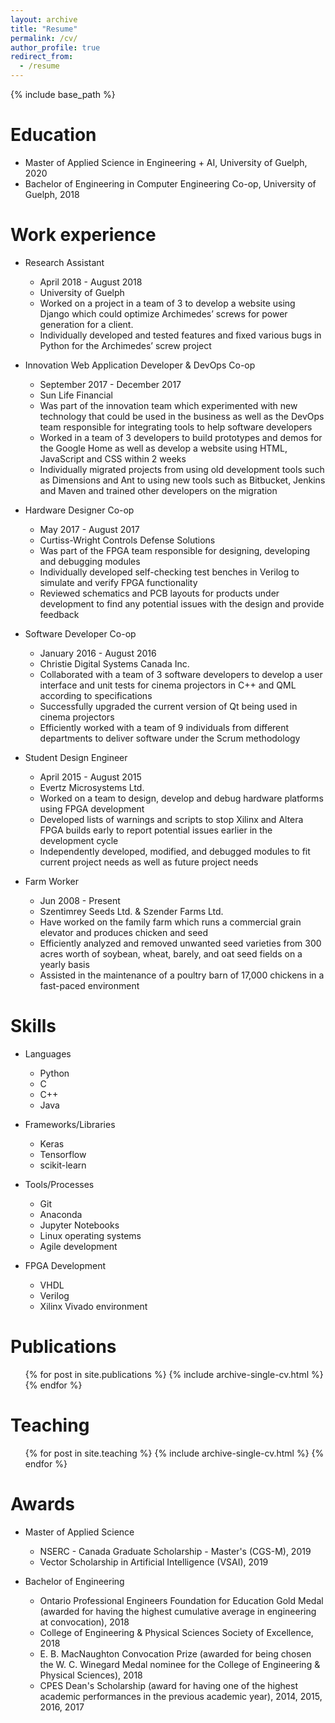 ```yaml
---
layout: archive
title: "Resume"
permalink: /cv/
author_profile: true
redirect_from:
  - /resume
---
```


{% include base_path %}

Education
======
* Master of Applied Science in Engineering + AI, University of Guelph, 2020
* Bachelor of Engineering in Computer Engineering Co-op, University of Guelph, 2018

Work experience
======
* Research Assistant
  * April 2018 - August 2018 
  * University of Guelph
  * Worked on a project in a team of 3 to develop a website using Django which could 
    optimize Archimedes’ screws for power generation for a client.
  * Individually developed and tested features and fixed various bugs in Python 
    for the Archimedes’ screw project

* Innovation Web Application Developer & DevOps Co-op
  * September 2017 - December 2017
  * Sun Life Financial
  * Was part of the innovation team which experimented with new technology that could 
    be used in the business as well as the DevOps team responsible for integrating tools 
    to help software developers
  * Worked in a team of 3 developers to build prototypes and demos for the Google Home 
    as well as develop a website using HTML, JavaScript and CSS within 2 weeks
  * Individually migrated projects from using old development tools such as Dimensions 
    and Ant to using new tools such as Bitbucket, Jenkins and Maven and trained other 
    developers on the migration

* Hardware Designer Co-op
  * May 2017 - August 2017
  * Curtiss-Wright Controls Defense Solutions
  * Was part of the FPGA team responsible for designing, developing and debugging modules 
  * Individually developed self-checking test benches in Verilog to simulate and verify FPGA functionality
  * Reviewed schematics and PCB layouts for products under development to find any potential issues 
    with the design and provide feedback

* Software Developer Co-op
  * January 2016 - August 2016
  * Christie Digital Systems Canada Inc.
  * Collaborated with a team of 3 software developers to develop a user interface and unit 
    tests for cinema projectors in C++ and QML according to specifications
  * Successfully upgraded the current version of Qt being used in cinema projectors
  * Efficiently worked with a team of 9 individuals from different departments to deliver 
    software under the Scrum methodology

* Student Design Engineer
  * April 2015 - August 2015
  * Evertz Microsystems Ltd.
  * Worked on a team to design, develop and debug hardware platforms using FPGA development
  * Developed lists of warnings and scripts to stop Xilinx and Altera FPGA builds early to 
    report potential issues earlier in the development cycle
  * Independently developed, modified, and debugged modules to fit current project needs as 
    well as future project needs 

* Farm Worker
  * Jun 2008 - Present
  * Szentimrey Seeds Ltd. & Szender Farms Ltd. 
  * Have worked on the family farm which runs a commercial grain elevator and produces chicken and seed
  * Efficiently analyzed and removed unwanted seed varieties from 300 acres worth of 
    soybean, wheat, barely, and oat seed fields on a yearly basis
  * Assisted in the maintenance of a poultry barn of 17,000 chickens in a fast-paced environment
  
Skills
======
* Languages
  * Python
  * C
  * C++
  * Java

* Frameworks/Libraries
  * Keras
  * Tensorflow
  * scikit-learn

* Tools/Processes
  * Git
  * Anaconda
  * Jupyter Notebooks
  * Linux operating systems
  * Agile development

* FPGA Development
  * VHDL
  * Verilog
  * Xilinx Vivado environment

Publications
======
  <ul>{% for post in site.publications %}
    {% include archive-single-cv.html %}
  {% endfor %}</ul>
  
Teaching
======
  <ul>{% for post in site.teaching %}
    {% include archive-single-cv.html %}
  {% endfor %}</ul>
  
Awards
======
* Master of Applied Science
  * NSERC - Canada Graduate Scholarship - Master's (CGS-M), 2019
  * Vector Scholarship in Artificial Intelligence (VSAI), 2019

* Bachelor of Engineering
  * Ontario Professional Engineers Foundation for Education Gold Medal (awarded for having the highest cumulative 
    average in engineering at convocation), 2018
  * College of Engineering & Physical Sciences Society of Excellence, 2018
  * E. B. MacNaughton Convocation Prize (awarded for being chosen the W. C. Winegard Medal nominee for the 
    College of Engineering & Physical Sciences), 2018
  * CPES Dean's Scholarship (award for having one of the highest academic performances in the previous academic
    year), 2014, 2015, 2016, 2017

